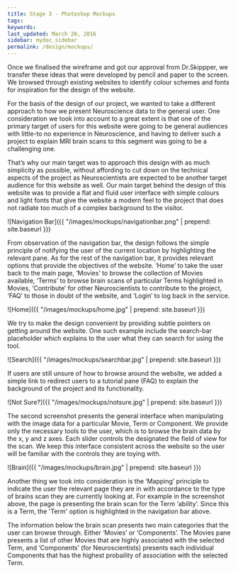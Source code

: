 ```yaml
---
title: Stage 3 - Photoshop Mockups
tags: 
keywords: 
last_updated: March 20, 2016
sidebar: mydoc_sidebar
permalink: /design/mockups/
---
```



Once we finalised the wireframe and got our approval from Dr.Skippper, we transfer these ideas that were developed by pencil and paper to the screen. We browsed through existing websites to identify colour schemes and fonts for inspiration for the design of the website.

For the basis of the design of our project, we wanted to take a different approach to how we present Neuroscience data to the general user. One consideration we took into account to a great extent is that one of the primary target of users for this website were going to be general audiences with little-to no experience in Neuroscience, and having to deliver such a project to explain MRI brain scans to this segment was going to be a challenging one.

That’s why our main target was to approach this design with as much simplicity as possible, without affording to cut down on the technical aspects of the project as Neuroscientists are expected to be another target audience for this website as well. Our main target behind the design of this website was to provide a flat and fluid user interface with simple colours and light fonts that give the website a modern feel to the project that does not radiate too much of a complex background to the visitor.

![Navigation Bar]({{ "/images/mockups/navigationbar.png" | prepend: site.baseurl }}) 

From observation of the navigation bar, the design follows the simple principle of notifying the user of the current location by highlighting the relevant pane. As for the rest of the navigation bar, it provides relevant options that provide the objectives of the website. ‘Home’ to take the user back to the main page, ‘Movies’ to browse the collection of Movies available, ‘Terms’ to browse brain scans of particular Terms highlighted in Movies, ‘Contribute’ for other Neuroscientists to contribute to the project, ‘FAQ’ to those in doubt of the website, and ‘Login’ to log back in the service.

![Home]({{ "/images/mockups/home.jpg" | prepend: site.baseurl }}) 

We try to make the design convenient by providing subtle pointers on getting around the website. One such example include the search-bar placeholder which explains to the user what they can search for using the tool.


![Search]({{ "/images/mockups/searchbar.jpg" | prepend: site.baseurl }}) 

If users are still unsure of how to browse around the website, we added a simple link to redirect users to a tutorial pane (FAQ) to explain the background of the project and its functionality.

![Not Sure?]({{ "/images/mockups/notsure.jpg" | prepend: site.baseurl }}) 

The second screenshot presents the general interface when manipulating with the image data for a particular Movie, Term or Component. We provide only the necessary tools to the user, which is to browse the brain data by the x, y and z axes. Each slider controls the designated the field of view for the scan. We keep this interface consistent across the website so the user will be familiar with the controls they are toying with.

![Brain]({{ "/images/mockups/brain.jpg" | prepend: site.baseurl }}) 

Another thing we took into consideration is the ‘Mapping’ principle to indicate the user the relevant page they are in with accordance to the type of brains scan they are currently looking at. For example in the screenshot above, the page is presenting the brain scan for the Term ‘ability’. Since this is a Term, the 'Term' option is highlighted in the navigation bar above.

The information below the brain scan presents two main categories that the user can browse through. Either ‘Movies’ or ‘Components’. The Movies pane presents a list of other Movies that are highly associated with the selected Term, and ‘Components’ (for Neuroscientists) presents each individual Components that has the highest probaility of association with the selected Term.